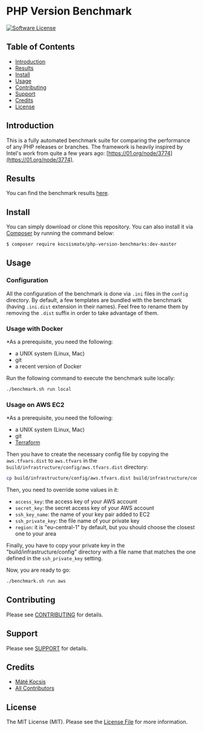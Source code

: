 # PHP Version Benchmark

[![Software License][ico-license]](LICENSE)

## Table of Contents

* [Introduction](#introduction)
* [Results](#results)
* [Install](#install)
* [Usage](#usage)
* [Contributing](#contributing)
* [Support](#support)
* [Credits](#credits)
* [License](#license)

## Introduction

This is a fully automated benchmark suite for comparing the performance of any PHP releases or branches.
The framework is heavily inspired by Intel's work from quite a few years ago: [https://01.org/node/3774](https://01.org/node/3774).

## Results

You can find the benchmark results [here](https://kocsismate.github.io/php-version-benchmarks/benchmark.html).

## Install

You can simply download or clone this repository. You can also install it via [Composer](https://getcomposer.org) by
running the command below:

```bash
$ composer require kocsismate/php-version-benchmarks:dev-master
```

## Usage

### Configuration

All the configuration of the benchmark is done via `.ini` files in the `config` directory. By default, a few templates
are bundled with the benchmark (having `.ini.dist` extension in their names). Feel free to rename them by removing the
`.dist` suffix in order to take advantage of them.

### Usage with Docker

*As a prerequisite, you need the following:
- a UNIX system (Linux, Mac)
- git
- a recent version of Docker

Run the following command to execute the benchmark suite locally:

```bash
./benchmark.sh run local
```

### Usage on AWS EC2

*As a prerequisite, you need the following:
- a UNIX system (Linux, Mac)
- git
- [Terraform](https://www.terraform.io)

Then you have to create the necessary config file by copying the `aws.tfvars.dist` to `aws.tfvars` in the
`build/infrastructure/config/aws.tfvars.dist` directory:

```bash
cp build/infrastructure/config/aws.tfvars.dist build/infrastructure/config/aws.tfvars
```

Then, you need to override some values in it:

- `access_key`: the access key of your AWS account
- `secret_key`: the secret access key of your AWS account
- `ssh_key_name`: the name of your key pair added to EC2
- `ssh_private_key`: the file name of your private key
- `region`: it is "eu-central-1" by default, but you should choose the closest one to your area

Finally, you have to copy your private key in the "build/infrastructure/config" directory with a file name that matches
the one defined in the `ssh_private_key` setting.

Now, you are ready to go:

```bash
./benchmark.sh run aws
```

## Contributing

Please see [CONTRIBUTING](CONTRIBUTING.md) for details.

## Support

Please see [SUPPORT](SUPPORT.md) for details.

## Credits

- [Máté Kocsis][link-author]
- [All Contributors][link-contributors]

## License

The MIT License (MIT). Please see the [License File](LICENSE) for more information.

[ico-license]: https://img.shields.io/badge/license-MIT-brightgreen.svg

[link-author]: https://github.com/kocsismate
[link-contributors]: ../../contributors
